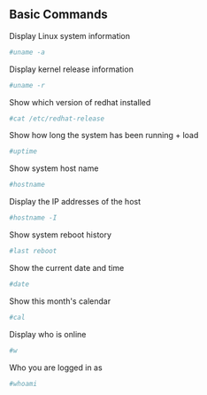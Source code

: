 ## Basic Commands

Display Linux system information

```bash 
#uname -a
```
Display kernel release information

```bash 
#uname -r
```


Show which version of redhat installed

```bash 
#cat /etc/redhat-release
```

Show how long the system has been running + load

```bash 
#uptime
```

Show system host name

```bash 
#hostname
```

Display the IP addresses of the host

```bash 
#hostname -I
```

Show system reboot history

```bash 
#last reboot
```

Show the current date and time

```bash 
#date
```

Show this month's calendar

```bash 
#cal
```

Display who is online

```bash 
#w
```

Who you are logged in as

```bash 
#whoami
```
